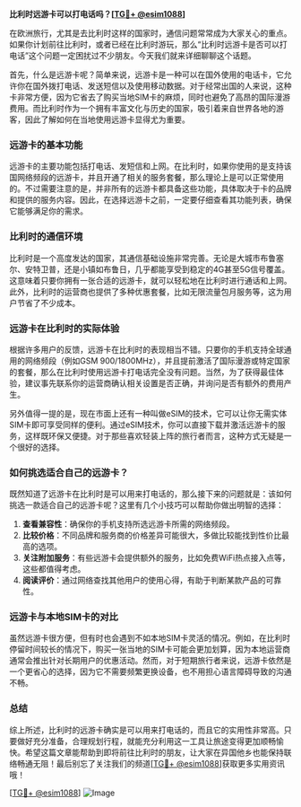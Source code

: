 **比利时远游卡可以打电话吗？[[TG💪+ @esim1088](https://t.me/s/esim1088)]**

在欧洲旅行，尤其是去比利时这样的国家时，通信问题常常成为大家关心的重点。如果你计划前往比利时，或者已经在比利时游玩，那么“比利时远游卡是否可以打电话”这个问题一定困扰过不少朋友。今天我们就来详细聊聊这个话题。

首先，什么是远游卡呢？简单来说，远游卡是一种可以在国外使用的电话卡，它允许你在国外拨打电话、发送短信以及使用移动数据。对于经常出国的人来说，这种卡非常方便，因为它省去了购买当地SIM卡的麻烦，同时也避免了高昂的国际漫游费用。而比利时作为一个拥有丰富文化与历史的国家，吸引着来自世界各地的游客，因此了解如何在当地使用远游卡显得尤为重要。

### **远游卡的基本功能**

远游卡的主要功能包括打电话、发短信和上网。在比利时，如果你使用的是支持该国网络频段的远游卡，并且开通了相关的服务套餐，那么理论上是可以正常使用的。不过需要注意的是，并非所有的远游卡都具备这些功能，具体取决于卡的品牌和提供的服务内容。因此，在选择远游卡之前，一定要仔细查看其功能列表，确保它能够满足你的需求。

### **比利时的通信环境**

比利时是一个高度发达的国家，其通信基础设施非常完善。无论是大城市布鲁塞尔、安特卫普，还是小镇如布鲁日，几乎都能享受到稳定的4G甚至5G信号覆盖。这意味着只要你拥有一张合适的远游卡，就可以轻松地在比利时进行通话和上网。此外，比利时的运营商也提供了多种优惠套餐，比如无限流量包月服务等，这为用户节省了不少成本。

### **远游卡在比利时的实际体验**

根据许多用户的反馈，远游卡在比利时的表现相当不错。只要你的手机支持全球通用的网络频段（例如GSM 900/1800MHz），并且提前激活了国际漫游或特定国家的套餐，那么在比利时使用远游卡打电话完全没有问题。当然，为了获得最佳体验，建议事先联系你的运营商确认相关设置是否正确，并询问是否有额外的费用产生。

另外值得一提的是，现在市面上还有一种叫做eSIM的技术，它可以让你无需实体SIM卡即可享受同样的便利。通过eSIM技术，你可以直接下载并激活远游卡的服务，这样既环保又便捷。对于那些喜欢轻装上阵的旅行者而言，这种方式无疑是一个很好的选择。

### **如何挑选适合自己的远游卡？**

既然知道了远游卡在比利时是可以用来打电话的，那么接下来的问题就是：该如何挑选一款适合自己的远游卡呢？这里有几个小技巧可以帮助你做出明智的选择：

1. **查看兼容性**：确保你的手机支持所选远游卡所需的网络频段。
2. **比较价格**：不同品牌和服务商的价格差异可能很大，多做比较能找到性价比最高的选项。
3. **关注附加服务**：有些远游卡会提供额外的服务，比如免费WiFi热点接入点等，这些都值得考虑。
4. **阅读评价**：通过网络查找其他用户的使用心得，有助于判断某款产品的可靠性。

### **远游卡与本地SIM卡的对比**

虽然远游卡很方便，但有时也会遇到不如本地SIM卡灵活的情况。例如，在比利时停留时间较长的情况下，购买一张当地的SIM卡可能会更加划算，因为本地运营商通常会推出针对长期用户的优惠活动。然而，对于短期旅行者来说，远游卡依然是一个更省心的选择，因为它不需要频繁更换设备，也不用担心语言障碍导致的沟通不畅。

### **总结**

综上所述，比利时的远游卡确实是可以用来打电话的，而且它的实用性非常高。只要做好充分准备，合理规划行程，就能充分利用这一工具让旅途变得更加顺畅愉快。希望这篇文章能帮助到即将前往比利时的朋友，让大家在异国他乡也能保持联络畅通无阻！最后别忘了关注我们的频道[[TG💪+ @esim1088](https://t.me/s/esim1088)]获取更多实用资讯哦！

[[TG💪+ @esim1088](https://t.me/s/esim1088)] ![Image](https://i.postimg.cc/4NQfJmqS/Snipaste-2025-05-13-00-14-12.png)